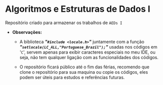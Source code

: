 # Algoritmos e Estruturas de Dados I
Repositório criado para armazenar os trabalhos de `AEDs I`

- __Observações:__
    - A biblioteca ***"`#include <locale.h>`"*** juntamente com a função ***"`setlocale(LC_ALL,"Portuguese_Brazil");`"*** 
    usadas nos códigos em '`C`', servem apenas para exibir caracteres especiais no meu IDE, ou seja, não tem qualquer 
    ligação com as funcionalidades dos códigos.

    - O repositório ficará público até o fim das férias, recomendo que clone o repositório para sua maquina ou copie 
    os códigos, eles podem ser úteis para estudos e referências futuras.

    
